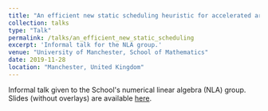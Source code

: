 ```yaml
---
title: "An efficient new static scheduling heuristic for accelerated architectures"
collection: talks
type: "Talk"
permalink: /talks/an_efficient_new_static_scheduling
excerpt: 'Informal talk for the NLA group.'
venue: "University of Manchester, School of Mathematics"
date: 2019-11-28
location: "Manchester, United Kingdom"
---
```


Informal talk given to the School's numerical linear algebra (NLA) group. 
Slides (without overlays) are available [here](https://mcsweeney90.github.io/files/an_efficient_new_static_scheduling_heuristic.pdf).
